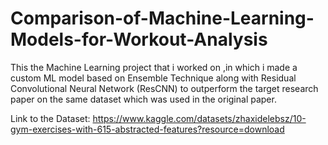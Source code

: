 # Comparison-of-Machine-Learning-Models-for-Workout-Analysis
This the Machine Learning project that i worked on ,in which i made a custom ML model based on Ensemble Technique along with Residual Convolutional Neural Network (ResCNN) to outperform the target research paper on the same dataset which was used in the original paper.

Link to the Dataset: https://www.kaggle.com/datasets/zhaxidelebsz/10-gym-exercises-with-615-abstracted-features?resource=download
